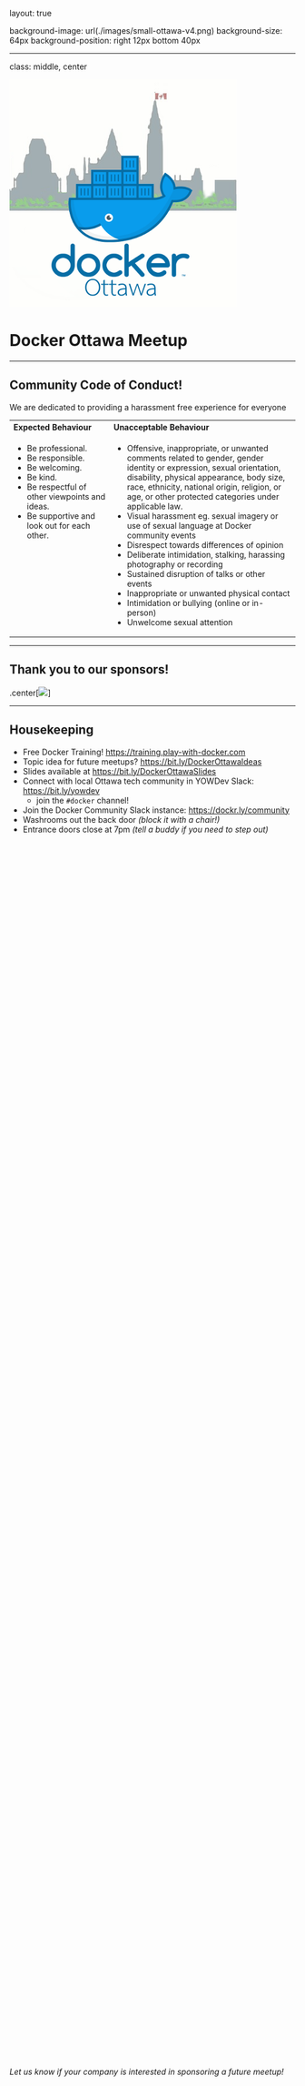 layout: true

background-image: url(./images/small-ottawa-v4.png)
background-size: 64px
background-position: right 12px bottom 40px

---
class: middle, center

![](./images/small-ottawa-v4.png)

# Docker Ottawa Meetup

---

## Community Code of Conduct!

We are dedicated to providing a harassment free experience for everyone

<table>
<tbody>
<tr><th style="text-align: left">Expected Behaviour</th><th style="text-align: left">Unacceptable Behaviour</th></tr>
<tr>
<td style="text-align: left; vertical-align: top">
<ul>
<li>Be professional.</li>
<li>Be responsible.</li>
<li>Be welcoming.</li>
<li>Be kind.</li>
<li>Be respectful of other viewpoints and ideas.</li>
<li>Be supportive and look out for each other.</li>
</ul>
</td>
<td style="text-align: left; vertical-align: top; width: 65%">
<ul>
<li>Offensive, inappropriate, or unwanted comments related to gender, gender identity or expression, sexual orientation, disability, physical appearance, body size, race, ethnicity, national origin, religion, or age, or other protected categories under applicable law.</li>
<li>Visual harassment eg. sexual imagery or use of sexual language at Docker community events</li>
<li>Disrespect towards differences of opinion</li>
<li>Deliberate intimidation, stalking, harassing photography or recording</li>
<li>Sustained disruption of talks or other events</li>
<li>Inappropriate or unwanted physical contact</li>
<li>Intimidation or bullying (online or in-person)</li>
<li>Unwelcome sexual attention</li>
</ul>
</td>
</tr>
</tbody>
</table>

---

## Thank you to our sponsors!

.center[<img src="https://www.qlik.com/us/-/media/images/qlik/global/qlik-logo-2x.png" style="width: 40%; position: relative">]

<span style="position: fixed; bottom: 7.5%">_Let us know if your company is interested in sponsoring a future meetup!_</span>

---

## Housekeeping

- Free Docker Training! https://training.play-with-docker.com
- Topic idea for future meetups? https://bit.ly/DockerOttawaIdeas
- Slides available at https://bit.ly/DockerOttawaSlides
- Connect with local Ottawa tech community in YOWDev Slack: https://bit.ly/yowdev
  - join the `#docker` channel!
- Join the Docker Community Slack instance: https://dockr.ly/community
- Washrooms out the back door _(block it with a chair!)_
- Entrance doors close at 7pm _(tell a buddy if you need to step out)_
